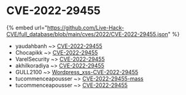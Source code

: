 # CVE-2022-29455
{% embed url="https://github.com/Live-Hack-CVE/full_database/blob/main/cves/2022/CVE-2022-29455.json" %}

* yaudahbanh ~> [CVE-2022-29455](https://www.alice-snow.ru/2022/database/cve-2022-29455/cve-2022-29455-yaudahbanh)
* Chocapikk ~> [CVE-2022-29455](https://www.alice-snow.ru/2022/database/cve-2022-29455/cve-2022-29455-chocapikk)
* VarelSecurity ~> [CVE-2022-29455](https://www.alice-snow.ru/2022/database/cve-2022-29455/cve-2022-29455-varelsecurity)
* akhilkoradiya ~> [CVE-2022-29455](https://www.alice-snow.ru/2022/database/cve-2022-29455/cve-2022-29455-akhilkoradiya)
* GULL2100 ~> [Wordpress_xss-CVE-2022-29455](https://www.alice-snow.ru/2022/database/cve-2022-29455/wordpress_xss-cve-2022-29455-gull2100)
* tucommenceapousser ~> [CVE-2022-29455-mass](https://www.alice-snow.ru/2022/database/cve-2022-29455/cve-2022-29455-mass-tucommenceapousser)
* tucommenceapousser ~> [CVE-2022-29455](https://www.alice-snow.ru/2022/database/cve-2022-29455/cve-2022-29455-tucommenceapousser)